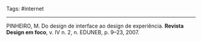 Tags: #internet 

---
PINHEIRO, M. Do design de interface ao design de experiência. **Revista Design em foco**, v. IV n. 2, n. EDUNEB, p. 9–23, 2007.